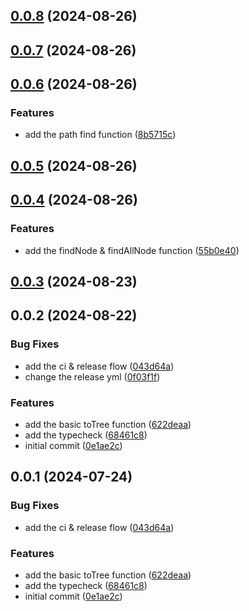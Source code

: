 

## [0.0.8](https://github.com/karlsbeard/ts-tree-tools/compare/v0.0.7...v0.0.8) (2024-08-26)

## [0.0.7](https://github.com/karlsbeard/ts-tree-tools/compare/v0.0.6...v0.0.7) (2024-08-26)

## [0.0.6](https://github.com/karlsbeard/ts-tree-tools/compare/v0.0.5...v0.0.6) (2024-08-26)


### Features

* add the path find function ([8b5715c](https://github.com/karlsbeard/ts-tree-tools/commit/8b5715c746e4b28d213b7fdcc9b1a5583efb8966))

## [0.0.5](https://github.com/karlsbeard/ts-tree-tools/compare/v0.0.4...v0.0.5) (2024-08-26)

## [0.0.4](https://github.com/karlsbeard/ts-tree-tools/compare/v0.0.3...v0.0.4) (2024-08-26)


### Features

* add the findNode & findAllNode function ([55b0e40](https://github.com/karlsbeard/ts-tree-tools/commit/55b0e40a31901468ffb7f53b53cc3b6157ca0d5e))

## [0.0.3](https://github.com/karlsbeard/ts-tree-tools/compare/v0.0.2...v0.0.3) (2024-08-23)

## 0.0.2 (2024-08-22)


### Bug Fixes

* add the ci & release flow ([043d64a](https://github.com/karlsbeard/ts-tree-tools/commit/043d64ac9a4d5ba1a00ce6a3d9f1a8ab6d6d4fbf))
* change the release yml ([0f03f1f](https://github.com/karlsbeard/ts-tree-tools/commit/0f03f1f00610f853d5327eafb684e59cb6563c73))


### Features

* add the basic toTree function ([622deaa](https://github.com/karlsbeard/ts-tree-tools/commit/622deaa1a87776f2a6cac1858c61296f6b1594a3))
* add the typecheck ([68461c8](https://github.com/karlsbeard/ts-tree-tools/commit/68461c819d45dfc3e8b5014f6bc686beaea5e0c6))
* initial commit ([0e1ae2c](https://github.com/karlsbeard/ts-tree-tools/commit/0e1ae2c72ca54436277b56687c85a92c24918435))

## 0.0.1 (2024-07-24)


### Bug Fixes

* add the ci & release flow ([043d64a](https://github.com/karlsbeard/ts-tree-tools/commit/043d64ac9a4d5ba1a00ce6a3d9f1a8ab6d6d4fbf))


### Features

* add the basic toTree function ([622deaa](https://github.com/karlsbeard/ts-tree-tools/commit/622deaa1a87776f2a6cac1858c61296f6b1594a3))
* add the typecheck ([68461c8](https://github.com/karlsbeard/ts-tree-tools/commit/68461c819d45dfc3e8b5014f6bc686beaea5e0c6))
* initial commit ([0e1ae2c](https://github.com/karlsbeard/ts-tree-tools/commit/0e1ae2c72ca54436277b56687c85a92c24918435))
